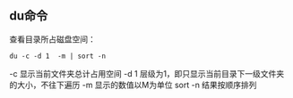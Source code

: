 ## du命令

查看目录所占磁盘空间：

```
du -c -d 1  -m | sort -n
```

-c
显示当前文件夹总计占用空间
-d 1
层级为1，即只显示当前目录下一级文件夹的大小，不往下遍历
-m
显示的数值以M为单位
sort -n
结果按顺序排列
